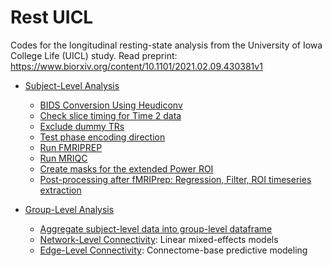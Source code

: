 # Rest UICL
Codes for the longitudinal resting-state analysis from the University of Iowa College Life (UICL) study. Read preprint: https://www.biorxiv.org/content/10.1101/2021.02.09.430381v1

* [Subject-Level Analysis](https://github.com/tientong98/RestUICL/tree/main/Subject-Level%20Analysis)
  * [BIDS Conversion Using Heudiconv](https://github.com/tientong98/RestUICL/tree/main/Subject-Level%20Analysis#1-bids-conversion-using-heudiconv)
  * [Check slice timing for Time 2 data](https://github.com/tientong98/RestUICL/tree/main/Subject-Level%20Analysis#2-check-slice-timing-for-time-2-data)
  * [Exclude dummy TRs](https://github.com/tientong98/RestUICL/tree/main/Subject-Level%20Analysis#3-exclude-dummy-trs)
  * [Test phase encoding direction](https://github.com/tientong98/RestUICL/tree/main/Subject-Level%20Analysis#4-test-phase-encoding-direction)
  * [Run FMRIPREP](https://github.com/tientong98/RestUICL/tree/main/Subject-Level%20Analysis#5-run-fmriprep)
  * [Run MRIQC](https://github.com/tientong98/RestUICL/tree/main/Subject-Level%20Analysis#6-run-mriqc)
  * [Create masks for the extended Power ROI](https://github.com/tientong98/RestUICL/tree/main/Subject-Level%20Analysis#7-create-masks-for-the-extended-power-roi)
  * [Post-processing after fMRIPrep: Regression, Filter, ROI timeseries extraction](https://github.com/tientong98/RestUICL/tree/main/Subject-Level%20Analysis#8-post-processing-after-fmriprep)
  
  
* [Group-Level Analysis](https://github.com/tientong98/RestUICL/tree/main/Group-Level%20Analysis)
  * [Aggregate subject-level data into group-level dataframe](https://github.com/tientong98/RestUICL/tree/main/Group-Level%20Analysis#1-clean-up-subject-level-data-aggregate-into-a-large-dataframe)
  * [Network-Level Connectivity](https://github.com/tientong98/RestUICL/tree/main/Group-Level%20Analysis#2-network-level-connectivity): Linear mixed-effects models  
  * [Edge-Level Connectivity](https://github.com/tientong98/RestUICL/tree/main/Group-Level%20Analysis#3-edge-level-connectivity): Connectome-base predictive modeling
